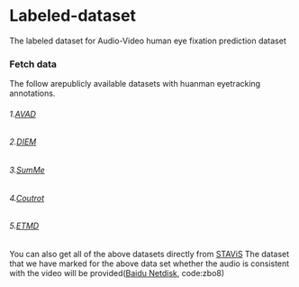 # Labeled-dataset
The labeled dataset for Audio-Video human eye fixation prediction dataset
### Fetch data
The follow arepublicly available datasets with huanman eyetracking annotations.
###### 1.[AVAD](https://sites.google.com/site/minxiongkuo/home)
###### 2.[DIEM](https://thediemproject.wordpress.com/videos-and%c2%a0data/)
###### 3.[SumMe](https://gyglim.github.io/me/vsum/index.html#benchmark)
###### 4.[Coutrot](http://antoinecoutrot.magix.net/public/databases.html)
###### 5.[ETMD](http://cvsp.cs.ntua.gr/research/aveyetracking/)
You can also get all of the above datasets directly from [STAViS](http://cvsp.cs.ntua.gr/research/stavis/data/)
The dataset that we have marked for the above data set whether the audio is consistent with the video will be provided([Baidu Netdisk](https://pan.baidu.com/s/1YzDH_E2h3PMljRJIYWZ3EA), code:zbo8)

